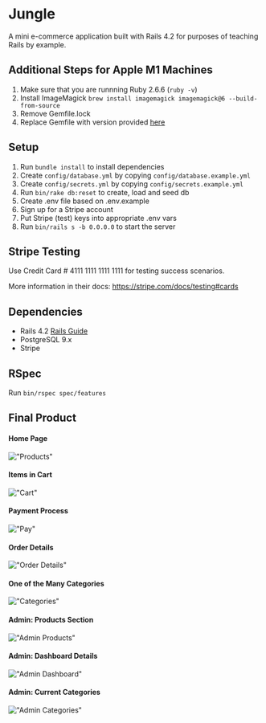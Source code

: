 # Jungle

A mini e-commerce application built with Rails 4.2 for purposes of teaching Rails by example.

## Additional Steps for Apple M1 Machines

1. Make sure that you are runnning Ruby 2.6.6 (`ruby -v`)
1. Install ImageMagick `brew install imagemagick imagemagick@6 --build-from-source`
2. Remove Gemfile.lock
3. Replace Gemfile with version provided [here](https://gist.githubusercontent.com/FrancisBourgouin/831795ae12c4704687a0c2496d91a727/raw/ce8e2104f725f43e56650d404169c7b11c33a5c5/Gemfile)

## Setup

1. Run `bundle install` to install dependencies
2. Create `config/database.yml` by copying `config/database.example.yml`
3. Create `config/secrets.yml` by copying `config/secrets.example.yml`
4. Run `bin/rake db:reset` to create, load and seed db
5. Create .env file based on .env.example
6. Sign up for a Stripe account
7. Put Stripe (test) keys into appropriate .env vars
8. Run `bin/rails s -b 0.0.0.0` to start the server

## Stripe Testing

Use Credit Card # 4111 1111 1111 1111 for testing success scenarios.

More information in their docs: <https://stripe.com/docs/testing#cards>

## Dependencies

* Rails 4.2 [Rails Guide](http://guides.rubyonrails.org/v4.2/)
* PostgreSQL 9.x
* Stripe

## RSpec 
Run `bin/rspec spec/features`

## Final Product

#### Home Page
!["Products"](https://github.com/MorsalN/jungle-rails/blob/master/docs/images/Products.png)

#### Items in Cart
!["Cart"](https://github.com/MorsalN/jungle-rails/blob/master/docs/images/Cart.png)

#### Payment Process
!["Pay"](https://github.com/MorsalN/jungle-rails/blob/master/docs/images/Pay.png)

#### Order Details
!["Order Details"](https://github.com/MorsalN/jungle-rails/blob/master/docs/images/OrderDetails.png)

#### One of the Many Categories 
!["Categories"](https://github.com/MorsalN/jungle-rails/blob/master/docs/images/Categories.png)

#### Admin: Products Section 
!["Admin Products"](https://github.com/MorsalN/jungle-rails/blob/master/docs/images/AdminProducts.png)

#### Admin: Dashboard Details
!["Admin Dashboard"](https://github.com/MorsalN/jungle-rails/blob/master/docs/images/AdminDashboard.png)

#### Admin: Current Categories
!["Admin Categories"](https://github.com/MorsalN/jungle-rails/blob/master/docs/images/AdminCategories.png)
